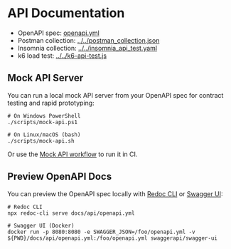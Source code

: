 # API Documentation

- OpenAPI spec: [openapi.yml](./openapi.yml)
- Postman collection: [../../postman_collection.json](../../postman_collection.json)
- Insomnia collection: [../../insomnia_api_test.yaml](../../insomnia_api_test.yaml)
- k6 load test: [../../k6-api-test.js](../../k6-api-test.js)

## Mock API Server

You can run a local mock API server from your OpenAPI spec for contract testing and rapid prototyping:

```pwsh
# On Windows PowerShell
./scripts/mock-api.ps1

# On Linux/macOS (bash)
./scripts/mock-api.sh
```

Or use the [Mock API workflow](../../.github/workflows/mock-api.yml) to run it in CI.

## Preview OpenAPI Docs

You can preview the OpenAPI spec locally with [Redoc CLI](https://github.com/Redocly/redoc) or [Swagger UI](https://swagger.io/tools/swagger-ui/):

```pwsh
# Redoc CLI
npx redoc-cli serve docs/api/openapi.yml

# Swagger UI (Docker)
docker run -p 8080:8080 -e SWAGGER_JSON=/foo/openapi.yml -v ${PWD}/docs/api/openapi.yml:/foo/openapi.yml swaggerapi/swagger-ui
```

